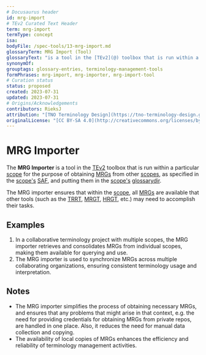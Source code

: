 ```yaml
---
# Docusaurus header
id: mrg-import
# TEv2 Curated Text Header
term: mrg-import
termType: concept
isa:
bodyFile: /spec-tools/13-mrg-import.md
glossaryTerm: MRG Import (Tool)
glossaryText: "is a tool in the [TEv2](@) toolbox that is run within a particular [scope](@) for the purpose of obtaining [MRGs](@) from other [scopes](@), as specified in the [scope's](@) [SAF](@), and putting them in the [scope's](@) [glossarydir](@)."
synonymOf:
grouptags: glossary-entries, terminology-management-tools
formPhrases: mrg-import, mrg-importer, mrg-import-tool
# Curation status
status: proposed
created: 2023-07-31
updated: 2023-07-31
# Origins/Acknowledgements
contributors: RieksJ
attribution: "[TNO Terminology Design](https://tno-terminology-design.github.io/tev2-specifications/docs)"
originalLicense: "[CC BY-SA 4.0](http://creativecommons.org/licenses/by-sa/4.0/?ref=chooser-v1)"
---
```


# MRG Importer

The **MRG Importer** is a tool in the [TEv2](@) toolbox that is run within a particular [scope](@) for the purpose of obtaining [MRGs](@) from other [scopes](@), as specified in the [scope's](@) [SAF](@), and putting them in the [scope's](@) [glossarydir](@). 

The MRG importer ensures that within the [scope](@), all [MRGs](@) are available that other tools (such as the [TRRT](@), [MRGT](@), [HRGT](@), etc.) may need to accomplish their tasks.

## Examples

1. In a collaborative terminology project with multiple scopes, the MRG importer retrieves and consolidates MRGs from individual scopes, making them available for querying and use.
2. The MRG importer is used to synchronize MRGs across multiple collaborating organizations, ensuring consistent terminology usage and interpretation.

## Notes

- The MRG importer simplifies the process of obtaining necessary MRGs, and ensures that any problems that might arise in that context, e.g. the need for providing credentials for obtaining MRGs from private repos, are handled in one place. Also, it reduces the need for manual data collection and copying.
- The availability of local copies of MRGs enhances the efficiency and reliability of terminology management activities.

